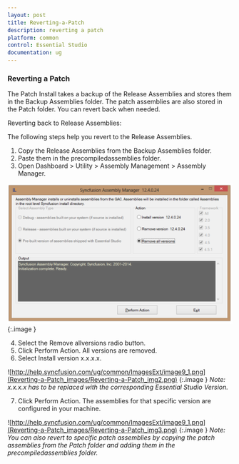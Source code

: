 ```yaml
---
layout: post
title: Reverting-a-Patch
description: reverting a patch
platform: common
control: Essential Studio
documentation: ug
---
```


### Reverting a Patch

The Patch Install takes a backup of the Release Assemblies and stores them in the Backup Assemblies folder. The patch assemblies are also stored in the Patch folder. You can revert back when needed. 

Reverting back to Release Assemblies: 

The following steps help you revert to the Release Assemblies. 

1. Copy the Release Assemblies from the Backup Assemblies folder.
2. Paste them in the precompiledassemblies folder.
3. Open Dashboard > Utility > Assembly Management > Assembly Manager.



![](Reverting-a-Patch_images/Reverting-a-Patch_img1.png)
{:.image }




4. Select the Remove allversions radio button.
5. Click Perform Action. All versions are removed.
6. Select Install version x.x.x.x.
> 
![http://help.syncfusion.com/ug/common/ImagesExt/image9_1.png](Reverting-a-Patch_images/Reverting-a-Patch_img2.png)
{:.image }
_Note: x.x.x.x has to be replaced with the corresponding Essential Studio Version._

7. Click Perform Action. The assemblies for that specific version are configured in your machine.
> 
![http://help.syncfusion.com/ug/common/ImagesExt/image9_1.png](Reverting-a-Patch_images/Reverting-a-Patch_img3.png)
{:.image }
_Note: You can also revert to specific patch assemblies by copying the patch assemblies from the Patch folder and adding them in the precompiledassemblies folder._

